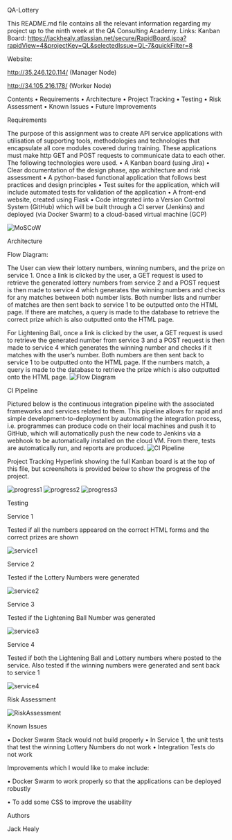 ﻿QA-Lottery

This README.md file contains all the relevant information regarding my project up to the ninth week at the QA Consulting Academy.
Links:
Kanban Board: 
https://jackhealy.atlassian.net/secure/RapidBoard.jspa?rapidView=4&projectKey=QL&selectedIssue=QL-7&quickFilter=8

Website:

http://35.246.120.114/ (Manager Node)

http://34.105.216.178/ (Worker Node)

Contents
• Requirements
• Architecture
• Project Tracking 
• Testing
• Risk Assessment
• Known Issues 
• Future Improvements

Requirements

The purpose of this assignment was to create API service applications with utilisation of supporting tools, methodologies and technologies that encapsulate all core modules covered during training.  These applications must make http GET and POST requests to communicate data to each other.  The following technologies were used.
• A Kanban board (using Jira)
• Clear documentation of the design phase, app architecture and risk assessment
• A python-based functional application that follows best practices and design principles
• Test suites for the application, which will include automated tests for validation of the application
• A front-end website, created using Flask
• Code integrated into a Version Control System (GitHub) which will be built through a CI server (Jenkins) and deployed (via Docker Swarm) to a cloud-based virtual machine (GCP)

![MoSCoW]( https://github.com/jackbuzzhealy/QA-Lottery/blob/master/DesignImages/MOSCOW.PNG)

Architecture

Flow Diagram:

The User can view their lottery numbers, winning numbers, and the prize on service 1.  Once a link is clicked by the user, a GET request is used to retrieve the generated lottery numbers from service 2 and a POST request is then made to service 4 which generates the winning numbers and checks for any matches between both number lists.  Both number lists and number of matches are then sent back to service 1 to be outputted onto the HTML page.  If there are matches, a query is made to the database to retrieve the correct prize which is also outputted onto the HTML page.

For Lightening Ball, once a link is clicked by the user, a GET request is used to retrieve the generated number from service 3 and a POST request is then made to service 4 which generates the winning number and checks if it matches with the user’s number. Both numbers are then sent back to service 1 to be outputted onto the HTML page.  If the numbers match, a query is made to the database to retrieve the prize which is also outputted onto the HTML page.
![Flow Diagram](https://github.com/jackbuzzhealy/QA-Lottery/blob/master/DesignImages/Flow-Diagram.png)

CI Pipeline

Pictured below is the continuous integration pipeline with the associated frameworks and services related to them. This pipeline allows for rapid and simple development-to-deployment by automating the integration process, i.e. programmes can produce code on their local machines and push it to GitHub, which will automatically push the new code to Jenkins via a webhook to be automatically installed on the cloud VM. From there, tests are automatically run, and reports are produced.
![CI Pipeline]( https://github.com/jackbuzzhealy/QA-Lottery/blob/master/DesignImages/CI-Diagram.png)

Project Tracking 
Hyperlink showing the full Kanban board is at the top of this file, but screenshots is provided below to show the progress of the project.

![progress1]( https://github.com/jackbuzzhealy/QA-Lottery/blob/master/DesignImages/JiraProgress/progress1.PNG)
![progress2]( https://github.com/jackbuzzhealy/QA-Lottery/blob/master/DesignImages/JiraProgress/progress2.PNG)
![ progress3]( https://github.com/jackbuzzhealy/QA-Lottery/blob/master/DesignImages/JiraProgress/progress3.PNG)

Testing

Service 1

Tested if all the numbers appeared on the correct HTML forms and the correct prizes are shown

![service1]( https://github.com/jackbuzzhealy/QA-Lottery/blob/master/TestingImages/service1.PNG)

Service 2

Tested if the Lottery Numbers were generated

![service2]( https://github.com/jackbuzzhealy/QA-Lottery/blob/master/TestingImages/service2.PNG)

Service 3

Tested if the Lightening Ball Number was generated

![service3]( https://github.com/jackbuzzhealy/QA-Lottery/blob/master/TestingImages/service3.PNG)

Service 4

Tested if both the Lightening Ball and Lottery numbers where posted to the service.  Also tested if the winning numbers were generated and sent back to service 1

![service4]( https://github.com/jackbuzzhealy/QA-Lottery/blob/master/TestingImages/service4.PNG)


Risk Assessment 

![RiskAssessment]( https://github.com/jackbuzzhealy/QA-Lottery/blob/master/DesignImages/Risk-Assessment.PNG)

Known Issues 

• Docker Swarm Stack would not build properly
• In Service 1, the unit tests that test the winning Lottery Numbers do not work
• Integration Tests do not work

Improvements which I would like to make include:

• Docker Swarm to work properly so that the applications can be deployed robustly

• To add some CSS to improve the usability 

Authors

Jack Healy
